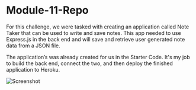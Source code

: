 # Module-11-Repo
 For this challenge, we were tasked with creating an application called Note Taker that can be used to write and save notes. This app needed to use Express.js in the back end and will save and retrieve user generated note data from a JSON file.

The application’s was already created for us in the Starter Code. It's my job to build the back end, connect the two, and then deploy the finished application to Heroku.

![Screenshot](<img width="1439" alt="Screen Shot 2022-09-21 at 11 05 23 PM" src="https://user-images.githubusercontent.com/108111169/191650560-816913ee-fcd5-4740-aead-412e28849528.png">)
